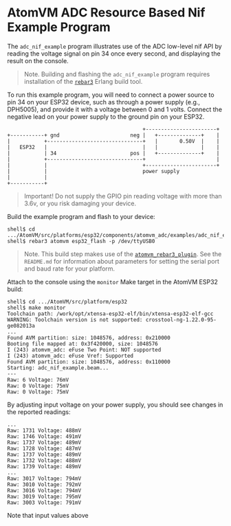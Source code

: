 # AtomVM ADC Resource Based Nif Example Program

The `adc_nif_example` program illustrates use of the ADC low-level nif API by reading the voltage signal on pin 34 once every second, and displaying the result on the console.

> Note.  Building and flashing the `adc_nif_example` program requires installation of the [`rebar3`](https://www.rebar3.org) Erlang build tool.

To run this example program, you will need to connect a power source to pin 34 on your ESP32 device, such as through a power supply (e.g., DPH5005), and provide it with a voltage between 0 and 1 volts.  Connect the negative lead on your power supply to the ground pin on your ESP32.

                                                +-----------------------+
    +-----------+ gnd                       neg |   +--------------+    |
    |           +-------------------------------+   |       0.50V  |    |
    |   ESP32   |                               |   |              |    |
    |           | 34                        pos |   +--------------+    |
    |           +-------------------------------+                       |
    |           |                               +-----------------------+
    |           |                               power supply
    |           |
    +-----------+

> Important!  Do not supply the GPIO pin reading voltage with more than 3.6v, or you risk damaging your device.

Build the example program and flash to your device:

    shell$ cd .../AtomVM/src/platforms/esp32/components/atomvm_adc/examples/adc_nif_example
    shell$ rebar3 atomvm esp32_flash -p /dev/ttyUSB0

> Note.  This build step makes use of the [`atomvm_rebar3_plugin`](https://github.com/atomvm/atomvm_rebar3_plugin).  See the `README.md` for information about parameters for setting the serial port and baud rate for your platform.

Attach to the console using the `monitor` Make target in the AtomVM ESP32 build:

    shell$ cd .../AtomVM/src/platform/esp32
    shell$ make monitor
    Toolchain path: /work/opt/xtensa-esp32-elf/bin/xtensa-esp32-elf-gcc
    WARNING: Toolchain version is not supported: crosstool-ng-1.22.0-95-ge082013a
    ...
    Found AVM partition: size: 1048576, address: 0x210000
    Booting file mapped at: 0x3f420000, size: 1048576
    I (243) atomvm_adc: eFuse Two Point: NOT supported
    I (243) atomvm_adc: eFuse Vref: Supported
    Found AVM partition: size: 1048576, address: 0x110000
    Starting: adc_nif_example.beam...
    ---
    Raw: 6 Voltage: 76mV
    Raw: 0 Voltage: 75mV
    Raw: 0 Voltage: 75mV

By adjusting input voltage on your power supply, you should see changes in the reported readings:

    ...
    Raw: 1731 Voltage: 488mV
    Raw: 1746 Voltage: 491mV
    Raw: 1737 Voltage: 489mV
    Raw: 1728 Voltage: 487mV
    Raw: 1737 Voltage: 489mV
    Raw: 1732 Voltage: 488mV
    Raw: 1739 Voltage: 489mV
    ...
    Raw: 3017 Voltage: 794mV
    Raw: 3010 Voltage: 792mV
    Raw: 3016 Voltage: 794mV
    Raw: 3019 Voltage: 795mV
    Raw: 3003 Voltage: 791mV

Note that input values above
